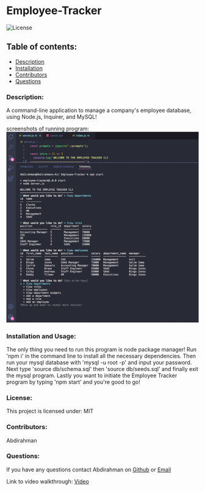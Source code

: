 # Employee-Tracker

![License](https://img.shields.io/static/v1?label=License&message=MIT&color=blueviolet&style=plastic)

## Table of contents:

- [Description](#description)
- [Installation](#installation-and-Usage)
- [Contributors](#contributors)
- [Questions](#questions)

### Description:

A command-line application to manage a company's employee database, using Node.js, Inquirer, and MySQL!

screenshots of running program: ![](assets/screenshot1.png)

### Installation and Usage:

The only thing you need to run this program is node package manager! Run 'npm i' in the command line to install all the necessary dependencies. Then run your mysql database with 'mysql -u root -p' and input your password. Next type 'source db/schema.sql' then 'source db/seeds.sql' and finally exit the mysql program. Lastly you want to initiate the Employee Tracker program by typing 'npm start' and you're good to go!

### License:

This project is licensed under: MIT

### Contributors:

Abdirahman

### Questions:

If you have any questions contact Abdirahman on [Github](https://github.com/aden-abdirahman)
or [Email](https://aden.abdirahman45@gmail.com)

Link to video walkthrough: [Video](https://drive.google.com/file/d/13EaVFPYs8lJNN4FlP-sFmewmhIk9XlL_/view?usp=sharing)
